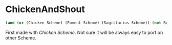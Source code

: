 # ChickenAndShout

```scheme
(and (or (Chicken Scheme) (Foment Scheme) (Sagittarius Scheme)) (not Bugs) (I hope))
```

First made with _Chicken Scheme_. Not sure it will be always easy to port on other Scheme.
